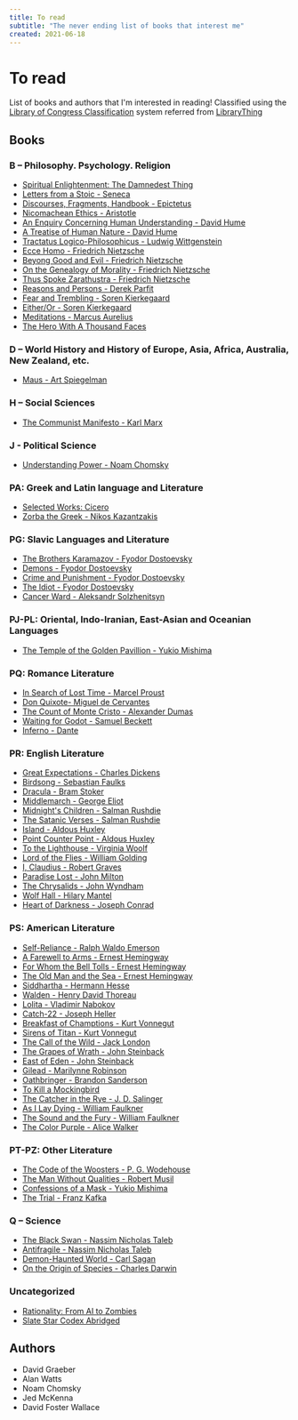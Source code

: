 ```yaml
---
title: To read
subtitle: "The never ending list of books that interest me"
created: 2021-06-18
---
```


# To read

List of books and authors that I'm interested in reading!
Classified using the [Library of Congress Classification](https://en.wikipedia.org/wiki/Library_of_Congress_Classification)
system referred from [LibraryThing](https://www.librarything.com/)

## Books

### B – Philosophy. Psychology. Religion

- [Spiritual Enlightenment: The Damnedest Thing](https://www.goodreads.com/book/show/149961.Spiritual_Enlightenment)
- [Letters from a Stoic - Seneca](https://www.amazon.com/Letters-Penguin-Classics-Lucius-Annaeus/dp/0140442103)
- [Discourses, Fragments, Handbook - Epictetus](https://www.barnesandnoble.com/w/discourses-fragments-handbook-epictetus/1116522875)
- [Nicomachean Ethics - Aristotle](https://en.wikipedia.org/wiki/Nicomachean_Ethics)
- [An Enquiry Concerning Human Understanding - David Hume](https://en.wikipedia.org/wiki/An_Enquiry_Concerning_Human_Understanding)
- [A Treatise of Human Nature - David Hume](https://en.wikipedia.org/wiki/A_Treatise_of_Human_Nature)
- [Tractatus Logico-Philosophicus - Ludwig Wittgenstein](https://en.wikipedia.org/wiki/Tractatus_Logico-Philosophicus)
- [Ecce Homo - Friedrich Nietzsche](<https://en.wikipedia.org/wiki/Ecce_Homo_(book)>)
- [Beyong Good and Evil - Friedrich Nietzsche](https://en.wikipedia.org/wiki/Beyond_Good_and_Evil)
- [On the Genealogy of Morality - Friedrich Nietzsche](https://en.wikipedia.org/wiki/On_the_Genealogy_of_Morality)
- [Thus Spoke Zarathustra - Friedrich Nietzsche](https://en.wikipedia.org/wiki/Thus_Spoke_Zarathustra)
- [Reasons and Persons - Derek Parfit](https://en.wikipedia.org/wiki/Reasons_and_Persons)
- [Fear and Trembling - Soren Kierkegaard](https://en.wikipedia.org/wiki/Fear_and_Trembling)
- [Either/Or - Soren Kierkegaard](https://en.wikipedia.org/wiki/Either/Or)
- [Meditations - Marcus Aurelius](https://openlibrary.org/works/OL1317211W/Meditations)
- [The Hero With A Thousand Faces](https://en.wikipedia.org/wiki/The_Hero_with_a_Thousand_Faces)

### D – World History and History of Europe, Asia, Africa, Australia, New Zealand, etc.

- [Maus - Art Spiegelman](https://en.wikipedia.org/wiki/Maus)

### H – Social Sciences

- [The Communist Manifesto - Karl Marx](https://en.wikipedia.org/wiki/The_Communist_Manifesto)

### J - Political Science

- [Understanding Power - Noam Chomsky](https://en.wikipedia.org/wiki/Understanding_Power)

### PA: Greek and Latin language and Literature

- [Selected Works:
  Cicero](https://www.penguinrandomhouse.com/books/268459/selected-works-cicero-marcus-tullius-by-marcus-tullius-cicero/)
- [Zorba the Greek - Nikos
  Kazantzakis](https://en.wikipedia.org/wiki/Zorba_the_Greek)

### PG: Slavic Languages and Literature

- [The Brothers Karamazov - Fyodor
  Dostoevsky](https://en.wikipedia.org/wiki/The_Brothers_Karamazov)
- [Demons - Fyodor
  Dostoevsky](<https://en.wikipedia.org/wiki/Demons_(Dostoevsky_novel)>)
- [Crime and Punishment - Fyodor
  Dostoevsky](https://en.wikipedia.org/wiki/Crime_and_Punishment)
- [The Idiot - Fyodor Dostoevsky](https://en.wikipedia.org/wiki/The_Idiot)
- [Cancer Ward - Aleksandr
  Solzhenitsyn](https://en.wikipedia.org/wiki/Cancer_Ward)

### PJ-PL: Oriental, Indo-Iranian, East-Asian and Oceanian Languages

- [The Temple of the Golden Pavillion - Yukio
  Mishima](https://en.wikipedia.org/wiki/The_Temple_of_the_Golden_Pavilion)

### PQ: Romance Literature

- [In Search of Lost Time - Marcel
  Proust](https://en.wikipedia.org/wiki/In_Search_of_Lost_Time)
- [Don Quixote- Miguel de Cervantes](https://en.wikipedia.org/wiki/Don_Quixote)
- [The Count of Monte Cristo - Alexander
  Dumas](https://en.wikipedia.org/wiki/The_Count_of_Monte_Cristo)
- [Waiting for Godot - Samuel
  Beckett](https://en.wikipedia.org/wiki/Waiting_for_Godot)
- [Inferno - Dante](<https://en.wikipedia.org/wiki/Inferno_(Dante)>)

### PR: English Literature
- [Great Expectations - Charles
  Dickens](https://en.wikipedia.org/wiki/Great_Expectations)
- [Birdsong - Sebastian
  Faulks](<https://en.wikipedia.org/wiki/Birdsong_(novel)>)
- [Dracula - Bram Stoker](https://en.wikipedia.org/wiki/Dracula)
- [Middlemarch - George Eliot](https://en.wikipedia.org/wiki/Middlemarch)
- [Midnight's Children - Salman
  Rushdie](https://en.wikipedia.org/wiki/Midnight%27s_Children)
- [The Satanic Verses - Salman
  Rushdie](https://en.wikipedia.org/wiki/The_Satanic_Verses)
- [Island - Aldous
  Huxley](<https://en.wikipedia.org/wiki/Island_(Huxley_novel)>)
- [Point Counter Point - Aldous
  Huxley](https://en.wikipedia.org/wiki/Point_Counter_Point)
- [To the Lighthouse - Virginia
  Woolf](https://en.wikipedia.org/wiki/To_the_Lighthouse)
- [Lord of the Flies - William
  Golding](https://en.wikipedia.org/wiki/Lord_of_the_Flies)
- [I, Claudius - Robert Graves](https://en.wikipedia.org/wiki/I,_Claudius)
- [Paradise Lost - John Milton](https://en.wikipedia.org/wiki/Paradise_lost)
- [The Chrysalids - John Wyndham](https://en.wikipedia.org/wiki/The_Chrysalids)
- [Wolf Hall - Hilary Mantel](https://en.wikipedia.org/wiki/Wolf_Hall)
- [Heart of Darkness - Joseph
  Conrad](https://en.wikipedia.org/wiki/Heart_of_Darkness)

### PS: American Literature
- [Self-Reliance - Ralph Waldo
  Emerson](https://en.wikipedia.org/wiki/Self-Reliance)
- [A Farewell to Arms - Ernest
  Hemingway](https://en.wikipedia.org/wiki/A_Farewell_to_Arms)
- [For Whom the Bell Tolls - Ernest
  Hemingway](https://en.wikipedia.org/wiki/For_Whom_the_Bell_Tolls)
- [The Old Man and the Sea - Ernest
  Hemingway](https://en.wikipedia.org/wiki/The_Old_Man_and_the_Sea)
- [Siddhartha - Hermann
  Hesse](<https://en.wikipedia.org/wiki/Siddhartha_(novel)>)
- [Walden - Henry David Thoreau](https://en.wikipedia.org/wiki/Walden)
- [Lolita - Vladimir Nabokov](https://en.wikipedia.org/wiki/Lolita)
- [Catch-22 - Joseph Heller](https://en.wikipedia.org/wiki/Catch-22)
- [Breakfast of Champtions - Kurt
  Vonnegut](https://en.wikipedia.org/wiki/Breakfast_of_Champions)
- [Sirens of Titan - Kurt
  Vonnegut](https://en.wikipedia.org/wiki/The_Sirens_of_Titan)
- [The Call of the Wild - Jack
  London](https://en.wikipedia.org/wiki/The_Call_of_the_Wild)
- [The Grapes of Wrath - John
  Steinback](https://en.wikipedia.org/wiki/The_Grapes_of_Wrath)
- [East of Eden - John
  Steinback](<https://en.wikipedia.org/wiki/East_of_Eden_(novel)>)
- [Gilead - Marilynne
  Robinson](<https://en.wikipedia.org/wiki/Gilead_(novel)>)
- [Oathbringer - Brandon
  Sanderson](https://en.wikipedia.org/wiki/Oathbringer)
- [To Kill a
  Mockingbird](https://en.wikipedia.org/wiki/To_Kill_a_Mockingbird)
- [The Catcher in the Rye - J. D.
  Salinger](https://en.wikipedia.org/wiki/The_Catcher_in_the_Rye)
- [As I Lay Dying - William
  Faulkner](https://en.wikipedia.org/wiki/As_I_Lay_Dying)
- [The Sound and the Fury - William
  Faulkner](https://en.wikipedia.org/wiki/The_Sound_and_the_Fury)
- [The Color Purple - Alice
  Walker](https://en.wikipedia.org/wiki/The_Color_Purple)

### PT-PZ: Other Literature

- [The Code of the Woosters - P. G.
  Wodehouse](https://en.wikipedia.org/wiki/The_Code_of_the_Woosters)
- [The Man Without Qualities - Robert
  Musil](https://en.wikipedia.org/wiki/The_Man_Without_Qualities)
- [Confessions of a Mask - Yukio
  Mishima](https://en.wikipedia.org/wiki/Confessions_of_a_Mask)
- [The Trial - Franz Kafka](https://en.wikipedia.org/wiki/The_Trial)

### Q – Science

- [The Black Swan - Nassim Nicholas Taleb](https://en.wikipedia.org/wiki/The_Black_Swan:_The_Impact_of_the_Highly_Improbable)
- [Antifragile - Nassim Nicholas Taleb](https://en.wikipedia.org/wiki/Antifragile)
- [Demon-Haunted World - Carl Sagan](https://en.wikipedia.org/wiki/The_Demon-Haunted_World)
- [On the Origin of Species - Charles Darwin](https://en.wikipedia.org/wiki/On_the_Origin_of_Species)

### Uncategorized

- [Rationality: From AI to Zombies](https://www.lesswrong.com/tag/rationality:-from-ai-to-zombies)
- [Slate Star Codex Abridged](https://www.slatestarcodexabridged.com/)

## Authors

- David Graeber
- Alan Watts
- Noam Chomsky
- Jed McKenna
- David Foster Wallace
